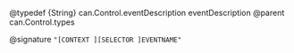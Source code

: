 @typedef {String} can.Control.eventDescription eventDescription
@parent can.Control.types

@signature `"[CONTEXT ][SELECTOR ]EVENTNAME"`

